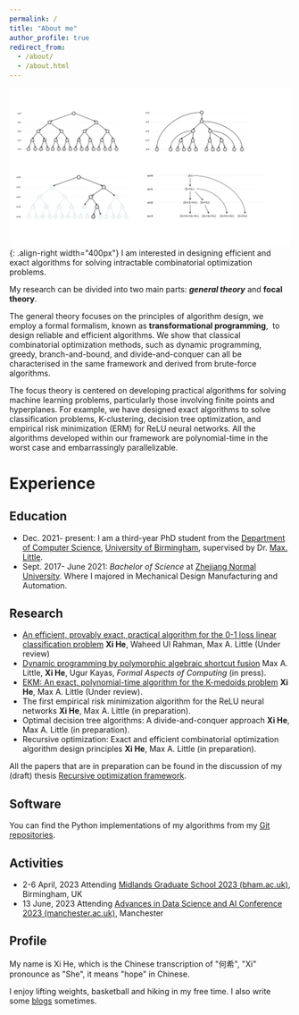 ```yaml
---
permalink: /
title: "About me"
author_profile: true
redirect_from: 
  - /about/
  - /about.html
---
```


![Recursive optimization scheme](/images/generationtrees.png){: .align-right width="400px"}
I am interested in designing efficient and exact algorithms for solving intractable combinatorial optimization problems.

My research can be divided into two main parts: ***general theory*** and **focal theory**.

The general theory focuses on the principles of algorithm design, we employ a formal formalism, known as **transformational programming**,  to design reliable and efficient algorithms. We show that classical combinatorial optimization methods, such as dynamic programming, greedy, branch-and-bound, and divide-and-conquer can all be characterised in the same framework and derived from brute-force algorithms.

The focus theory is centered on developing practical algorithms for solving machine learning problems, particularly those involving finite points and hyperplanes. For example, we have designed exact algorithms to solve classification problems, K-clustering, decision tree optimization, and empirical risk minimization (ERM) for ReLU neural networks. All the algorithms developed within our framework are polynomial-time in the worst case and embarrassingly parallelizable.

# Experience

## Education

- Dec. 2021- present:  I am a third-year PhD student from the [Department of Computer Science](https://www.birmingham.ac.uk/schools/computer-science/index.aspx), [University of Birmingham](https://www.birmingham.ac.uk/index.aspx), supervised by Dr. [Max. Little](http://www.maxlittle.net/home/index.php). 
- Sept. 2017- June 2021: *Bachelor of Science* at [Zhejiang Normal University](https://www.zjnu.edu.cn/main.htm).  Where I majored in Mechanical Design Manufacturing and Automation.

## Research

- [An efficient, provably exact, practical algorithm for the 0-1 loss linear classification problem](https://arxiv.org/pdf/2306.12344) **Xi He**, Waheed Ul Rahman, Max A. Little (Under review)
- [Dynamic programming by polymorphic algebraic shortcut fusion](https://dl.acm.org/doi/pdf/10.1145/3664828) Max A. Little, **Xi He**, Ugur Kayas, *Formal Aspects of Computing* (in press).
- [EKM: An exact, polynomial-time algorithm for the K-medoids problem](https://arxiv.org/pdf/2405.12237) **Xi He**, Max A. Little (Under review).
- The first empirical risk minimization algorithm for the ReLU neural networks **Xi He**, Max A. Little (in preparation).
- Optimal decision tree algorithms: A divide-and-conquer approach **Xi He**, Max A. Little (in preparation).
- Recursive optimization: Exact and efficient combinatorial optimization algorithm design principles **Xi He**, Max A. Little (in preparation).

All the papers that are in preparation can be found in the discussion of my (draft) thesis [Recursive optimization framework](/assets/exact_ml_design_v9.pdf). 


## Software

You can find the Python implementations of my algorithms from my [Git repositories](https://github.com/XiHegrt).

## Activities

- 2-6 April, 2023 Attending [Midlands Graduate School 2023 (bham.ac.uk)](https://www.cs.bham.ac.uk/~mhe/events/MGS23/), Birmingham, UK 
- 13 June, 2023 Attending [Advances in Data Science and AI Conference 2023 (manchester.ac.uk)](https://events.manchester.ac.uk/event/event:k14l-leplq84p-od61dv/idsai-advances-in-data-science-and-ai-conference-2023), Manchester

## Profile

My name is Xi He,  which is the Chinese transcription of "何希",  "Xi" pronounce as "She", it means "hope" in Chinese.

I enjoy lifting weights, basketball and hiking in my free time. I also write some [blogs](https://xihegrt.github.io/year-archive/) sometimes.
